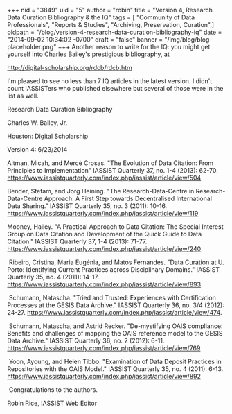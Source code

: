 +++
nid = "3849"
uid = "5"
author = "robin"
title = "Version 4, Research Data Curation Bibliography & the IQ"
tags = [ "Community of Data Professionals", "Reports & Studies", "Archiving, Preservation, Curation",]
oldpath = "/blog/version-4-research-data-curation-bibliography-iq"
date = "2014-09-02 10:34:02 -0700"
draft = "false"
banner = "/img/blog/blog-placeholder.png"
+++
Another reason to write for the IQ: you might get yourself into Charles
Bailey's prestigious bibliography, at

<http://digital-scholarship.org/rdcb/rdcb.htm>

I'm pleased to see no less than 7 IQ articles in the latest version. I
didn't count IASSISTers who published elsewhere but several of those
were in the list as well.

Research Data Curation Bibliography

Charles W. Bailey, Jr.

Houston: Digital Scholarship

Version 4: 6/23/2014

Altman, Micah, and Mercè Crosas. "The Evolution of Data Citation: From
Principles to Implementation" IASSIST Quarterly 37, no. 1-4 (2013):
62-70.
<https://www.iassistquarterly.com/index.php/iassist/article/view/504>

Bender, Stefam, and Jorg Heining. "The Research-Data-Centre in
Research-Data-Centre Approach: A First Step towards Decentralised
International Data Sharing." IASSIST Quarterly 35, no. 3 (2011): 10-16.
<https://www.iassistquarterly.com/index.php/iassist/article/view/119>

Mooney, Hailey. "A Practical Approach to Data Citation: The Special
Interest Group on Data Citation and Development of the Quick Guide to
Data Citation." IASSIST Quarterly 37, 1-4 (2013): 71-77.
<https://www.iassistquarterly.com/index.php/iassist/article/view/240>

 Ribeiro, Cristina, Maria Eugénia, and Matos Fernandes. "Data Curation
at U. Porto: Identifying Current Practices across Disciplinary
Domains." IASSIST Quarterly 35, no. 4 (2011): 14-17.
<https://www.iassistquarterly.com/index.php/iassist/article/view/893>

 Schumann, Natascha. "Tried and Trusted: Experiences with Certification
Processes at the GESIS Data Archive." IASSIST Quarterly 36, no. 3/4
(2012): 24-27.
<https://www.iassistquarterly.com/index.php/iassist/article/view/474>.

 Schumann, Natascha, and Astrid Recker. "De-mystifying OAIS compliance:
Benefits and challenges of mapping the OAIS reference model to the GESIS
Data Archive." IASSIST Quarterly 36, no. 2 (2012): 6-11.
<https://www.iassistquarterly.com/index.php/iassist/article/view/769>

 Yoon, Ayoung, and Helen Tibbo. "Examination of Data Deposit Practices
in Repositories with the OAIS Model." IASSIST Quarterly 35, no. 4
(2011): 6-13. <https://www.iassistquarterly.com/index.php/iassist/article/view/892>

 Congratulations to the authors.

Robin Rice, IASSIST Web Editor
